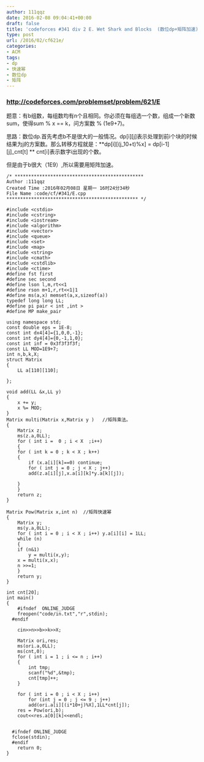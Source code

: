 ```yaml
---
author: 111qqz
date: 2016-02-08 09:04:41+00:00
draft: false
title: 'codeforces #341 div 2 E. Wet Shark and Blocks  (数位dp+矩阵加速)'
type: post
url: /2016/02/cf621e/
categories:
- ACM
tags:
- dp
- 快速幂
- 数位dp
- 矩阵
---
```


### http://codeforces.com/problemset/problem/621/E



题意：有b组数，每组数均有n个且相同。你必须在每组选一个数，组成一个新数sum，使得sum % x == k，问方案数 % (1e9+7)。

思路：数位dp.首先考虑b不是很大的一般情况。dp[i][j]表示处理到前i个块的时候结果为j的方案数。那么转移方程就是：**dp[i][(j_10+t)%x] = dp[i-1][j]_cnt[t] ** cnt[i]表示数字i出现的个数。

但是由于b很大（1E9）,所以需要用矩阵加速。








    
    /* ***********************************************
    Author :111qqz
    Created Time :2016年02月08日 星期一 16时24分34秒
    File Name :code/cf/#341/E.cpp
    ************************************************ */
    
    #include <cstdio>
    #include <cstring>
    #include <iostream>
    #include <algorithm>
    #include <vector>
    #include <queue>
    #include <set>
    #include <map>
    #include <string>
    #include <cmath>
    #include <cstdlib>
    #include <ctime>
    #define fst first
    #define sec second
    #define lson l,m,rt<<1
    #define rson m+1,r,rt<<1|1
    #define ms(a,x) memset(a,x,sizeof(a))
    typedef long long LL;
    #define pi pair < int ,int >
    #define MP make_pair
    
    using namespace std;
    const double eps = 1E-8;
    const int dx4[4]={1,0,0,-1};
    const int dy4[4]={0,-1,1,0};
    const int inf = 0x3f3f3f3f;
    const LL MOD=1E9+7;
    int n,b,k,X;
    struct Matrix
    {
        LL a[110][110];
    
    };
    
    void add(LL &x,LL y)
    {
        x += y;
        x %= MOD;
    }
    Matrix multi(Matrix x,Matrix y )   //矩阵乘法。
    {
        Matrix z;
        ms(z.a,0LL);
        for ( int i =  0 ; i < X  ;i++)
        {
        for ( int k = 0 ; k < X ; k++)
        {
            if (x.a[i][k]==0) continue;
            for ( int j = 0 ; j < X ; j++)
            add(z.a[i][j],x.a[i][k]*y.a[k][j]);
            
        }
        }
        return z;
    }
    
    Matrix Pow(Matrix x,int n)  //矩阵快速幂
    {
        Matrix y;
        ms(y.a,0LL);
        for ( int i = 0 ; i < X ; i++) y.a[i][i] = 1LL;
        while (n)
        {
        if (n&1)
            y = multi(x,y);
        x = multi(x,x);
        n >>=1;
        }
        return y;
    }
    
    int cnt[20];
    int main()
    {
        #ifndef  ONLINE_JUDGE 
        freopen("code/in.txt","r",stdin);
      #endif
    
        cin>>n>>b>>k>>X;
    
        Matrix ori,res;
        ms(ori.a,0LL);
        ms(cnt,0);
        for ( int i = 1 ; i <= n ; i++)
        {
            int tmp;
            scanf("%d",&tmp);
            cnt[tmp]++;
        }
    
        for ( int i = 0 ; i < X ; i++)
            for (int j = 0 ; j <= 9 ; j++)
            add(ori.a[i][(i*10+j)%X],1LL*cnt[j]);
        res = Pow(ori,b);
        cout<<res.a[0][k]<<endl;
    
    
      #ifndef ONLINE_JUDGE  
      fclose(stdin);
      #endif
        return 0;
    }
    
